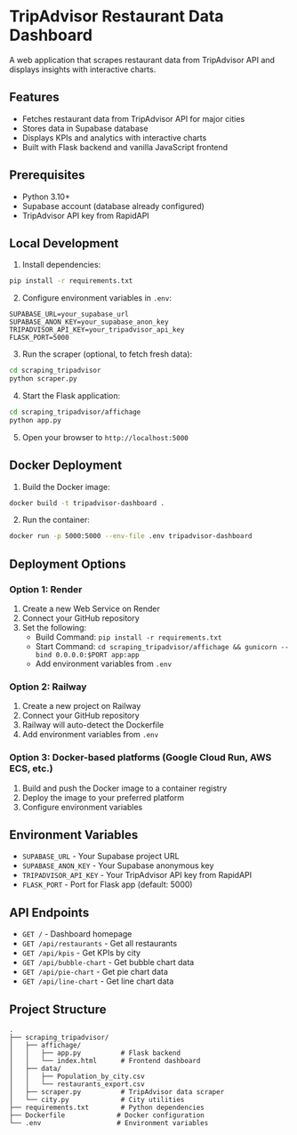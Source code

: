 # TripAdvisor Restaurant Data Dashboard

A web application that scrapes restaurant data from TripAdvisor API and displays insights with interactive charts.

## Features

- Fetches restaurant data from TripAdvisor API for major cities
- Stores data in Supabase database
- Displays KPIs and analytics with interactive charts
- Built with Flask backend and vanilla JavaScript frontend

## Prerequisites

- Python 3.10+
- Supabase account (database already configured)
- TripAdvisor API key from RapidAPI

## Local Development

1. Install dependencies:
```bash
pip install -r requirements.txt
```

2. Configure environment variables in `.env`:
```
SUPABASE_URL=your_supabase_url
SUPABASE_ANON_KEY=your_supabase_anon_key
TRIPADVISOR_API_KEY=your_tripadvisor_api_key
FLASK_PORT=5000
```

3. Run the scraper (optional, to fetch fresh data):
```bash
cd scraping_tripadvisor
python scraper.py
```

4. Start the Flask application:
```bash
cd scraping_tripadvisor/affichage
python app.py
```

5. Open your browser to `http://localhost:5000`

## Docker Deployment

1. Build the Docker image:
```bash
docker build -t tripadvisor-dashboard .
```

2. Run the container:
```bash
docker run -p 5000:5000 --env-file .env tripadvisor-dashboard
```

## Deployment Options

### Option 1: Render
1. Create a new Web Service on Render
2. Connect your GitHub repository
3. Set the following:
   - Build Command: `pip install -r requirements.txt`
   - Start Command: `cd scraping_tripadvisor/affichage && gunicorn --bind 0.0.0.0:$PORT app:app`
   - Add environment variables from `.env`

### Option 2: Railway
1. Create a new project on Railway
2. Connect your GitHub repository
3. Railway will auto-detect the Dockerfile
4. Add environment variables from `.env`

### Option 3: Docker-based platforms (Google Cloud Run, AWS ECS, etc.)
1. Build and push the Docker image to a container registry
2. Deploy the image to your preferred platform
3. Configure environment variables

## Environment Variables

- `SUPABASE_URL` - Your Supabase project URL
- `SUPABASE_ANON_KEY` - Your Supabase anonymous key
- `TRIPADVISOR_API_KEY` - Your TripAdvisor API key from RapidAPI
- `FLASK_PORT` - Port for Flask app (default: 5000)

## API Endpoints

- `GET /` - Dashboard homepage
- `GET /api/restaurants` - Get all restaurants
- `GET /api/kpis` - Get KPIs by city
- `GET /api/bubble-chart` - Get bubble chart data
- `GET /api/pie-chart` - Get pie chart data
- `GET /api/line-chart` - Get line chart data

## Project Structure

```
.
├── scraping_tripadvisor/
│   ├── affichage/
│   │   ├── app.py          # Flask backend
│   │   └── index.html      # Frontend dashboard
│   ├── data/
│   │   ├── Population_by_city.csv
│   │   └── restaurants_export.csv
│   ├── scraper.py          # TripAdvisor data scraper
│   └── city.py             # City utilities
├── requirements.txt        # Python dependencies
├── Dockerfile             # Docker configuration
└── .env                   # Environment variables
```
